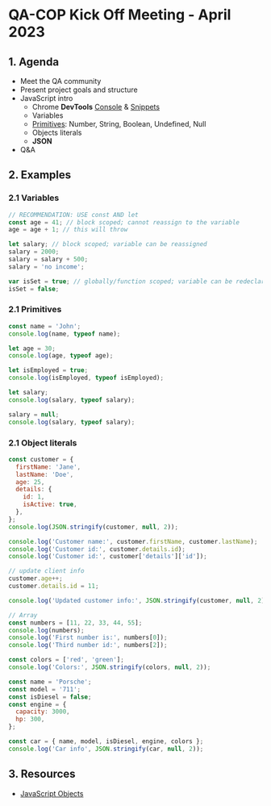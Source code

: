 # QA-COP Kick Off Meeting - April 2023

## 1. Agenda

- Meet the QA community
- Present project goals and structure
- JavaScript intro
  - Chrome **DevTools** [Console](https://developer.chrome.com/docs/devtools/console/) & [Snippets](https://developer.chrome.com/docs/devtools/javascript/snippets/)
  - Variables
  - [Primitives](https://developer.mozilla.org/en-US/docs/Web/JavaScript/Data_structures): Number, String, Boolean, Undefined, Null
  - Objects literals
  - **JSON**
- Q&A

## 2. Examples

### 2.1 Variables

```javascript
// RECOMMENDATION: USE const AND let
const age = 41; // block scoped; cannot reassign to the variable
age = age + 1; // this will throw

let salary; // block scoped; variable can be reassigned
salary = 2000;
salary = salary + 500;
salary = 'no income';

var isSet = true; // globally/function scoped; variable can be redeclared and reassigned
isSet = false;
```

### 2.1 Primitives

```javascript
const name = 'John';
console.log(name, typeof name);

let age = 30;
console.log(age, typeof age);

let isEmployed = true;
console.log(isEmployed, typeof isEmployed);

let salary;
console.log(salary, typeof salary);

salary = null;
console.log(salary, typeof salary);
```

### 2.1 Object literals

```javascript
const customer = {
  firstName: 'Jane',
  lastName: 'Doe',
  age: 25,
  details: {
    id: 1,
    isActive: true,
  },
};
console.log(JSON.stringify(customer, null, 2));

console.log('Customer name:', customer.firstName, customer.lastName);
console.log('Customer id:', customer.details.id);
console.log('Customer id:', customer['details']['id']);

// update client info
customer.age++;
customer.details.id = 11;

console.log('Updated customer info:', JSON.stringify(customer, null, 2));

// Array
const numbers = [11, 22, 33, 44, 55];
console.log(numbers);
console.log('First number is:', numbers[0]);
console.log('Third number id:', numbers[2]);

const colors = ['red', 'green'];
console.log('Colors:', JSON.stringify(colors, null, 2));

const name = 'Porsche';
const model = '711';
const isDiesel = false;
const engine = {
  capacity: 3000,
  hp: 300,
};

const car = { name, model, isDiesel, engine, colors };
console.log('Car info', JSON.stringify(car, null, 2));
```

## 3. Resources

- [JavaScript Objects](https://javascript.info/object)
